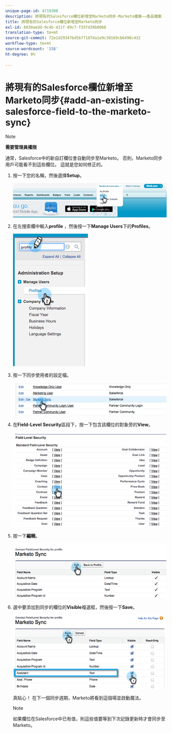 ```yaml
---
unique-page-id: 4719308
description: 將現有的Salesforce欄位新增至Marketo同步-Marketo檔案——產品檔案
title: 將現有的Salesforce欄位新增至Marketo同步
exl-id: 6030aedd-9c4b-411f-89c7-f35fd39b0066
translation-type: tm+mt
source-git-commit: 72e1d29347bd5b77107da1e9c30169cb6490c432
workflow-type: tm+mt
source-wordcount: '158'
ht-degree: 0%

---
```


# 將現有的Salesforce欄位新增至Marketo同步{#add-an-existing-salesforce-field-to-the-marketo-sync}

>[!NOTE]
>
>**需要管理員權限**

通常，Salesforce中的新自訂欄位會自動同步至Marketo。 否則，Marketo同步用戶可能看不到這些欄位。 這就是您如何修正的。

1. 按一下您的名稱，然後選擇&#x200B;**Setup**。

   ![](assets/image2015-6-30-14-3a20-3a6.png)

1. 在左搜索欄中輸入&#x200B;**profile** ，然後按一下&#x200B;**Manage Users**&#x200B;下的&#x200B;**Profiles**。

   ![](assets/image2015-6-30-14-3a20-3a52.png)

1. 按一下同步使用者的設定檔。

   ![](assets/image2015-6-30-14-3a23-3a41.png)

1. 在&#x200B;**Field-Level Security**&#x200B;區段下，按一下包含該欄位的對象旁的&#x200B;**View**。

   ![](assets/image2015-6-30-14-3a23-3a59.png)

1. 按一下&#x200B;**編輯**。

   ![](assets/image2015-6-30-14-3a24-3a28.png)

1. 選中要添加到同步的欄位的&#x200B;**Visible**&#x200B;複選框，然後按一下&#x200B;**Save**。

   ![](assets/image2015-6-30-14-3a24-3a49.png)

   真貼心！ 在下一個同步週期，Marketo將看到這個場並啟動魔法。

   >[!NOTE]
   >
   > 如果欄位在Salesforce中已有值，則這些值要等到下次記錄更新時才會同步至Marketo。
